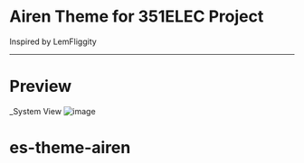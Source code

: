 # Airen Theme for 351ELEC Project

Inspired by LemFliggity

---

# Preview

_System View
![image](https://user-images.githubusercontent.com/77732736/111915395-f025a780-8a6d-11eb-9fdb-0e46b62d7cd8.png)


# es-theme-airen
